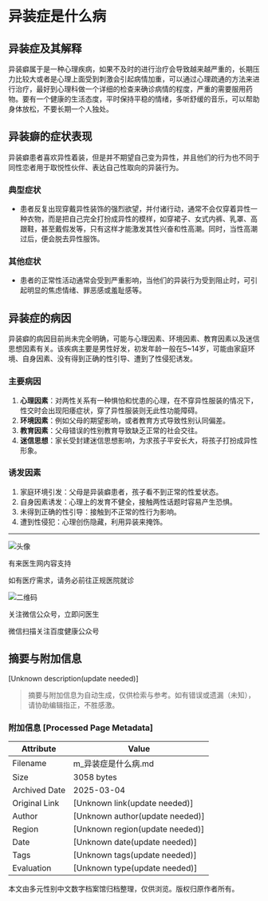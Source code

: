 # 异装症是什么病

## 异装症及其解释

异装癖属于是一种心理疾病，如果不及时的进行治疗会导致越来越严重的，长期压力比较大或者是心理上面受到刺激会引起病情加重，可以通过心理疏通的方法来进行治疗，最好到心理科做一个详细的检查来确诊病情的程度，严重的需要服用药物。要有一个健康的生活态度，平时保持平稳的情绪，多听舒缓的音乐，可以帮助身体放松，不要长期一个人独处。

## 异装癖的症状表现

异装癖患者喜欢异性着装，但是并不期望自己变为异性，并且他们的行为也不同于同性恋者用于取悦性伙伴、表达自己性取向的异装行为。

### 典型症状

- 患者反复出现穿戴异性装饰的强烈欲望，并付诸行动，通常不会仅穿着异性一种衣物，而是把自己完全打扮成异性的模样，如穿裙子、女式内裤、乳罩、高跟鞋，甚至戴假发等，只有这样才能激发其性兴奋和性高潮。同时，当性高潮过后，便会脱去异性服饰。

### 其他症状

- 患者的正常性活动通常会受到严重影响，当他们的异装行为受到阻止时，可引起明显的焦虑情绪、罪恶感或羞耻感等。

## 异装症的病因

异装癖的病因目前尚未完全明确，可能与心理因素、环境因素、教育因素以及迷信思想因素有关。该疾病主要是男性好发，初发年龄一般在5~14岁，可能由家庭环境、自身因素、没有得到正确的性引导、遭到了性侵犯诱发。

### 主要病因

1. **心理因素**：对两性关系有一种惧怕和忧患的心理，在不穿异性服装的情况下，性交时会出现阳痿症状，穿了异性服装则无此性功能障碍。
2. **环境因素**：例如父母的期望影响，或者教育方式导致性别认同偏差。
3. **教育因素**：父母错误的性别教育导致缺乏正常的社会交往。
4. **迷信思想**：家长受封建迷信思想影响，为求孩子平安长大，将孩子打扮成异性形象。

### 诱发因素

1. 家庭环境引发：父母是异装癖患者，孩子看不到正常的性爱状态。
2. 自身因素诱发：心理上的发育不健全，接触两性话题时容易产生恐惧。
3. 未得到正确的性引导：接触到不正常的性行为影响。
4. 遭到性侵犯：心理创伤隐藏，利用异装来掩饰。

---

![头像](https://cambrian-images.cdn.bcebos.com/50387b85ed48a45ec7965b39ce57abfb_1513775655589.jpeg?x-bce-process=image/auto-orient,o_1/resize,w_1242,limit_1/quality,Q_86/format,f_auto)

有来医生网内容支持

如有医疗需求，请务必前往正规医院就诊

![二维码](https://med-fe.cdn.bcebos.com/selfhome/pc/triage_qrcode.png?x-bce-process=image/auto-orient,o_1/resize,w_1242,limit_1/quality,Q_86/format,f_auto)

关注微信公众号，立即问医生

微信扫描关注百度健康公众号
<!-- tcd_original_link https://m.baidu.com/bh/m/detail/sv_3302516335746205753 -->


## 摘要与附加信息

<!-- tcd_abstract -->
[Unknown description(update needed)]
<!-- tcd_abstract_end -->

> 摘要与附加信息为自动生成，仅供检索与参考。如有错误或遗漏（未知），请协助编辑指正，不胜感激。

### 附加信息 [Processed Page Metadata]

| Attribute       | Value                                  |
|-----------------|----------------------------------------|
| Filename        | m_异装症是什么病.md                             |
| Size            | 3058 bytes                           |
| Archived Date   | 2025-03-04                             |
| Original Link   | [Unknown link(update needed)]                       |
| Author          | [Unknown author(update needed)]                               |
| Region          | [Unknown region(update needed)]                               |
| Date            | [Unknown date(update needed)]                                 |
| Tags            | [Unknown tags(update needed)]                                 |
| Evaluation            | [Unknown type(update needed)]                                 |
<!-- tcd_table_end -->

本文由多元性别中文数字档案馆归档整理，仅供浏览。版权归原作者所有。
